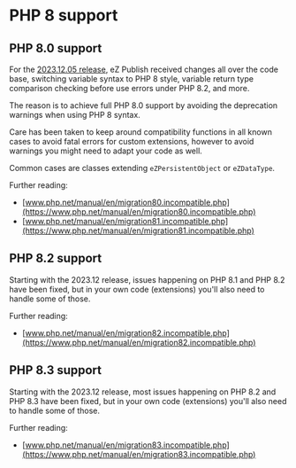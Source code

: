 # PHP 8 support

## PHP 8.0 support

For the [2023.12.05 release](https://github.com/se7enxweb/ezpublish/releases/tag/v2023.13.05),
eZ Publish received changes all over the code base, switching variable syntax to PHP 8 style, variable return type comparison checking before use errors under PHP 8.2, and more. 

The reason is to achieve full PHP 8.0 support by avoiding the deprecation warnings when using PHP 8 syntax.

Care has been taken to keep around compatibility functions in all known cases to avoid fatal errors
for custom extensions, however to avoid warnings you might need to adapt your code as well.

Common cases are classes extending `eZPersistentObject` or `eZDataType`.

Further reading:
- [www.php.net/manual/en/migration80.incompatible.php](https://www.php.net/manual/en/migration80.incompatible.php)
- [www.php.net/manual/en/migration81.incompatible.php](https://www.php.net/manual/en/migration81.incompatible.php)

## PHP 8.2 support

Starting with the 2023.12 release, issues happening on PHP 8.1 and PHP 8.2 have been fixed, but in your own code (extensions) you'll
also need to handle some of those.

Further reading:
- [www.php.net/manual/en/migration82.incompatible.php](https://www.php.net/manual/en/migration82.incompatible.php)

## PHP 8.3 support

Starting with the 2023.12 release, most issues happening on PHP 8.2 and PHP 8.3 have been fixed, but in your own code (extensions) you'll
also need to handle some of those.

Further reading:
- [www.php.net/manual/en/migration83.incompatible.php](https://www.php.net/manual/en/migration83.incompatible.php)
